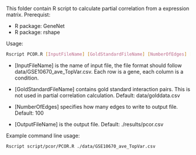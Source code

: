 This folder contain R script to calculate partial correlation from a expression matrix.
Prerequist:
* R package: GeneNet
* R package: rshape


Usage:
```bash
Rscript PCOR.R [InputFileName] [GoldStandardFileName] [NumberOfEdges] [OutputFileName]
```

* [InputFileName] is the name of input file, the file format should follow data/GSE10670_ave_TopVar.csv. Each row is a gene, each column is a condition.

* [GoldStandardFileName] contains gold standard interaction pairs. This is not used in partial correlation calculation. Default: data/golddata.csv

* [NumberOfEdges] specifies how many edges to write to output file. Default: 100

* [OutputFileName] is the output file. Default: ./results/pcor.csv

Example command line usage:
```bash
Rscript script/pcor/PCOR.R ./data/GSE10670_ave_TopVar.csv
```
